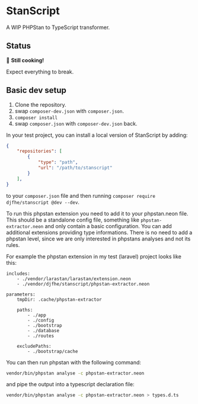 # StanScript

A WIP PHPStan to TypeScript transformer.

## Status

🍳 **Still cooking!**

Expect everything to break.

## Basic dev setup

1. Clone the repository.
2. swap `composer-dev.json` with `composer.json`.
3. `composer install`
4. swap `composer.json` with `composer-dev.json` back.

In your test project, you can install a local version of StanScript by adding:

```json
{
    "repositories": [
        {
            "type": "path",
            "url": "/path/to/stanscript"
        }
    ],
}
```

to your `composer.json` file and then running `composer require djfhe/stanscript @dev --dev`.

To run this phpstan extension you need to add it to your phpstan.neon file. This should be a standalone config file, something like `phpstan-extractor.neon` and only contain a basic configuration.
You can add additional extensions providing type informations. There is no need to add a phpstan level, since we are only interested in phpstans analyses and not its rules.

For example the phpstan extension in my test (laravel) project looks like this:

```neon
includes:
    - ./vendor/larastan/larastan/extension.neon
    - ./vendor/djfhe/stanscript/phpstan-extractor.neon

parameters:
    tmpDir: .cache/phpstan-extractor

    paths:
        - ./app
        - ./config
        - ./bootstrap
        - ./database
        - ./routes

    excludePaths:
        - ./bootstrap/cache
```

You can then run phpstan with the following command:

```bash
vendor/bin/phpstan analyse -c phpstan-extractor.neon
```

and pipe the output into a typescript declaration file:

```bash
vendor/bin/phpstan analyse -c phpstan-extractor.neon > types.d.ts
```
